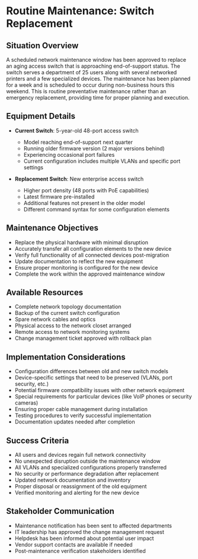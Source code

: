 # Routine Maintenance: Switch Replacement

## Situation Overview
A scheduled network maintenance window has been approved to replace an aging access switch that is approaching end-of-support status. The switch serves a department of 25 users along with several networked printers and a few specialized devices. The maintenance has been planned for a week and is scheduled to occur during non-business hours this weekend. This is routine preventative maintenance rather than an emergency replacement, providing time for proper planning and execution.

## Equipment Details
- **Current Switch**: 5-year-old 48-port access switch
  - Model reaching end-of-support next quarter
  - Running older firmware version (2 major versions behind)
  - Experiencing occasional port failures
  - Current configuration includes multiple VLANs and specific port settings
  
- **Replacement Switch**: New enterprise access switch
  - Higher port density (48 ports with PoE capabilities)
  - Latest firmware pre-installed
  - Additional features not present in the older model
  - Different command syntax for some configuration elements

## Maintenance Objectives
- Replace the physical hardware with minimal disruption
- Accurately transfer all configuration elements to the new device
- Verify full functionality of all connected devices post-migration
- Update documentation to reflect the new equipment
- Ensure proper monitoring is configured for the new device
- Complete the work within the approved maintenance window

## Available Resources
- Complete network topology documentation
- Backup of the current switch configuration
- Spare network cables and optics
- Physical access to the network closet arranged
- Remote access to network monitoring systems
- Change management ticket approved with rollback plan

## Implementation Considerations
- Configuration differences between old and new switch models
- Device-specific settings that need to be preserved (VLANs, port security, etc.)
- Potential firmware compatibility issues with other network equipment
- Special requirements for particular devices (like VoIP phones or security cameras)
- Ensuring proper cable management during installation
- Testing procedures to verify successful implementation
- Documentation updates needed after completion

## Success Criteria
- All users and devices regain full network connectivity
- No unexpected disruption outside the maintenance window
- All VLANs and specialized configurations properly transferred
- No security or performance degradation after replacement
- Updated network documentation and inventory
- Proper disposal or reassignment of the old equipment
- Verified monitoring and alerting for the new device

## Stakeholder Communication
- Maintenance notification has been sent to affected departments
- IT leadership has approved the change management request
- Helpdesk has been informed about potential user impact
- Vendor support contacts are available if needed
- Post-maintenance verification stakeholders identified